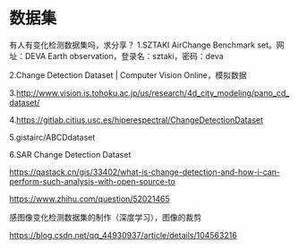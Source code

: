 # 数据集

有人有变化检测数据集吗，求分享？
1.SZTAKI AirChange Benchmark set。网址：DEVA Earth observation，登录名：sztaki，密码：deva

2.Change Detection Dataset | Computer Vision Online，模拟数据

3.http://www.vision.is.tohoku.ac.jp/us/research/4d_city_modeling/pano_cd_dataset/

4.https://gitlab.citius.usc.es/hiperespectral/ChangeDetectionDataset

5.gistairc/ABCDdataset

6.SAR Change Detection Dataset

https://qastack.cn/gis/33402/what-is-change-detection-and-how-i-can-perform-such-analysis-with-open-source-to


https://www.zhihu.com/question/52021465


感图像变化检测数据集的制作（深度学习），图像的裁剪

https://blog.csdn.net/qq_44930937/article/details/104563216